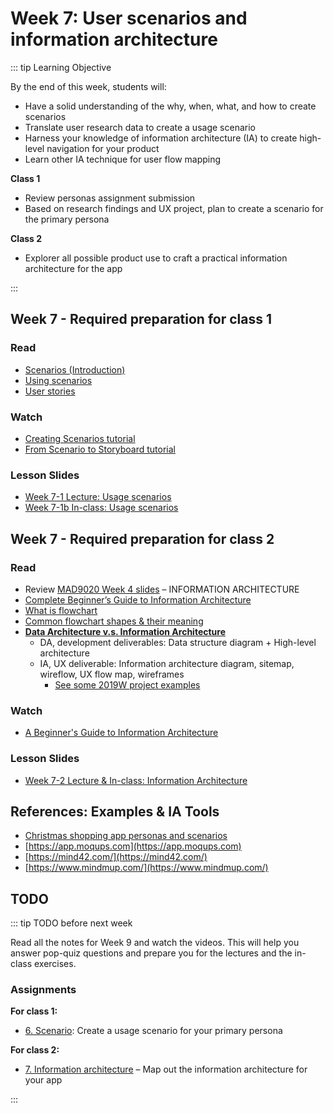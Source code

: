 # Week 7: User scenarios and information architecture  

::: tip Learning Objective

By the end of this week, students will:

- Have a solid understanding of the why, when, what, and how to create scenarios
- Translate user research data to create a usage scenario
- Harness your knowledge of information architecture (IA) to create high-level navigation for your product
- Learn other IA technique for user flow mapping

**Class 1** 
- Review personas assignment submission
- Based on research findings and UX project, plan to create a scenario for the primary persona

**Class 2** 
- Explorer all possible product use to craft a practical information architecture for the app

:::

## Week 7 - Required preparation for class 1

### Read
- [Scenarios (Introduction)](https://www.usability.gov/how-to-and-tools/methods/scenarios.html)
- [Using scenarios](https://uxthink.wordpress.com/2010/11/30/using_scenarios/)
- [User stories](https://blog.easyagile.com/how-to-write-good-user-stories-in-agile-software-development-d4b25356b604)


### Watch
- [Creating Scenarios tutorial](https://www.linkedin.com/learning/ux-design-5-creating-scenarios-and-storyboards-2/prerequisites-for-scenario-creation?u=2199673)
- [From Scenario to Storyboard tutorial](https://www.linkedin.com/learning/ux-design-5-creating-scenarios-and-storyboards-2/from-scenario-to-storyboard?u=2199673)


### Lesson Slides

- [Week 7-1 Lecture: Usage scenarios](https://drive.google.com/drive/folders/1kCPUsO4_f6Hz47THcBzFBiMlCJIzpvG7)
- [Week 7-1b In-class: Usage scenarios](https://drive.google.com/drive/folders/1kCPUsO4_f6Hz47THcBzFBiMlCJIzpvG7)


## Week 7 - Required preparation for class 2

### Read

- Review [MAD9020 Week 4 slides](https://drive.google.com/drive/folders/10NKQiCrXfsCbgcqM-RBrD-dckCa3FbI-?usp=sharing) – INFORMATION ARCHITECTURE
- [Complete Beginner’s Guide to Information Architecture](http://www.uxbooth.com/articles/complete-beginners-guide-to-information-architecture/)
- [What is flowchart](https://asq.org/quality-resources/flowchart)
- [Common flowchart shapes & their meaning](https://creately.com/diagram-type/objects/flowchart)
- [**Data Architecture v.s. Information Architecture**](https://www.dataversity.net/data-architecture-and-information-architecture-whats-the-difference/)
  - DA, development deliverables: Data structure diagram + High-level architecture
  - IA, UX deliverable: Information architecture diagram, sitemap, wireflow, UX flow map, wireframes
    - [See some 2019W project examples](https://drive.google.com/drive/folders/1BkmqpoNGVV_nefiRgwH_BuvKERCaqNtQ?usp=sharing)


### Watch 

- [A Beginner's Guide to Information Architecture](https://www.youtube.com/watch?v=Ij4WquJaRTc)


### Lesson Slides

- [Week 7-2 Lecture & In-class: Information Architecture](https://drive.google.com/drive/folders/1kCPUsO4_f6Hz47THcBzFBiMlCJIzpvG7)


## References: Examples & IA Tools

- [Christmas shopping app personas and scenarios](https://drive.google.com/file/d/1k5qqkMd2G6f65lTeSQmS53RPxAF-4Fmr/view?usp=sharing)
- [https://app.moqups.com](https://app.moqups.com)
- [https://mind42.com/](https://mind42.com/)
- [https://www.mindmup.com/](https://www.mindmup.com/)


## TODO

::: tip TODO before next week

Read all the notes for Week 9 and watch the videos. This will help you answer pop-quiz questions and prepare you for the lectures and the in-class exercises.

### Assignments

**For class 1:** 
- [6. Scenario](../../assignments/assg6.md): Create a usage scenario for your primary persona

**For class 2:** 
- [7. Information architecture](../../assignments/assg7.md) – Map out the information architecture for your app

:::
